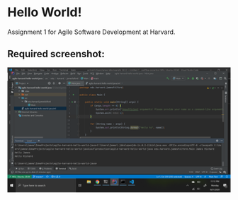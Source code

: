 # Hello World!

Assignment 1 for Agile Software Development at Harvard.

## Required screenshot:
<img src="IntelliJ Hello World Screenshot.png">
